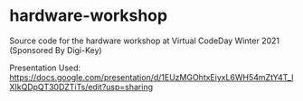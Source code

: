 # hardware-workshop
Source code for the hardware workshop at Virtual CodeDay Winter 2021 (Sponsored By Digi-Key)

Presentation Used:
https://docs.google.com/presentation/d/1EUzMGOhtxEiyxL6WH54mZtY4T_lXIkQDpQT30DZTiTs/edit?usp=sharing
